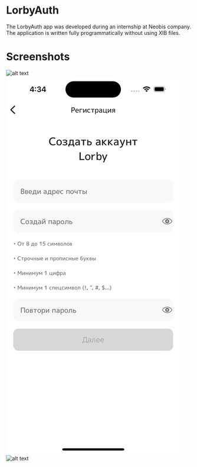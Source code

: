 # LorbyAuth
The LorbyAuth app was developed during an internship at Neobis company. The application is written fully programmatically without using XIB files.

# Screenshots
![alt text][login screenshot]
![alt text][register screenshot]
![alt text][home screenshot]

[login screenshot]:
https://github.com/sturdytea/LorbyAuth/blob/main/LorbyAuthApp/Resources/Screenshots/login-screenshot-iphone15.png "LoginScreen Screenshot"
[register screenshot]: https://github.com/sturdytea/LorbyAuth/blob/main/LorbyAuthApp/Resources/Screenshots/register-screenshot-iphone15.png "RegisterScreen Screenshot"
[home screenshot]:
https://github.com/sturdytea/LorbyAuth/blob/main/LorbyAuthApp/Resources/Screenshots/home-screenshot-iphone15.png "HomeScreen Screnshot"
